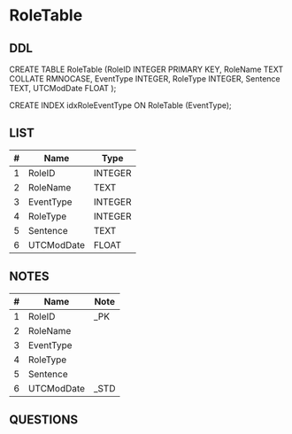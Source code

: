 # RoleTable

## DDL

CREATE TABLE RoleTable (RoleID INTEGER PRIMARY KEY, RoleName TEXT COLLATE RMNOCASE, EventType INTEGER, RoleType INTEGER, Sentence TEXT, UTCModDate FLOAT );

CREATE INDEX idxRoleEventType ON RoleTable (EventType);

## LIST

| #  | Name          | Type      |
|----|---------------|-----------|
| 1  | RoleID        | INTEGER   |
| 2  | RoleName      | TEXT      |
| 3  | EventType     | INTEGER   |
| 4  | RoleType      | INTEGER   |
| 5  | Sentence      | TEXT      |
| 6  | UTCModDate    | FLOAT     |

## NOTES

| #  | Name          | Note      |
|----|---------------|-----------|
| 1  | RoleID        | _PK
| 2  | RoleName      | 
| 3  | EventType     | 
| 4  | RoleType      | 
| 5  | Sentence      | 
| 6  | UTCModDate    | _STD



## QUESTIONS
